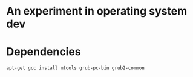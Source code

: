 # An experiment in operating system dev

# Dependencies

```
apt-get gcc install mtools grub-pc-bin grub2-common
```
